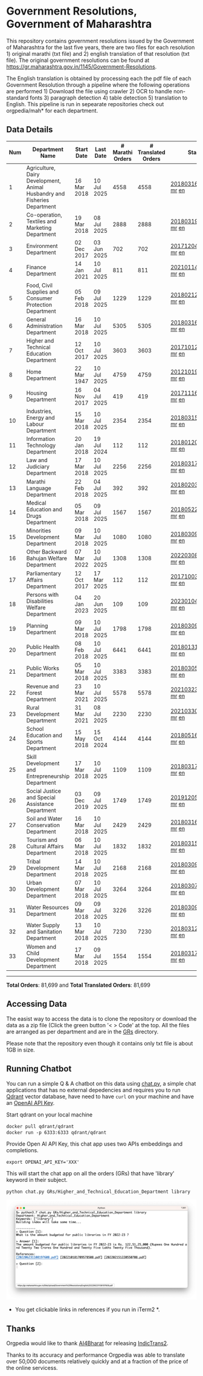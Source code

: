 # Government Resolutions, Government of Maharashtra

This repository contains government resolutions issued by the Government of Maharashtra for the last five years, there are two files for each resolution 1) original marathi (txt file) and 2) english translation of that resolution (txt file). The original government resolutions can be found at https://gr.maharashtra.gov.in/1145/Government-Resolutions.

The English translation is obtained by processing each the pdf file of each Government Resolution through a pipeline where the following operations are performed 1) Download the file using crawler 2) OCR to handle non-standard fonts 3) paragraph detection 4) table  detection 5) translation to English. This pipeline is run in sepearate repositories check out orgpedia/mah* for each department.


## Data Details

| Num | Department Name | Start Date | Last Date | # Marathi Orders | # Translated Orders | Starting Order | Last Order |
| --- | --------------- | ---------- | --------- | ---------------- | ------------------- | -------------- | ---------- |
| 1 | Agriculture, Dairy Development, Animal Husbandry and Fisheries Department | 16 Mar 2018 | 10 Jul 2025 | 4558 | 4558 | [201803161624182101.pdf](https://gr.maharashtra.gov.in/Site/Upload/Government%20Resolutions/English/201803161624182101.pdf) [mr](GRs/Agriculture,_Dairy_Development,_Animal_Husbandry_and_Fisheries_Department/201803161624182101.pdf.mr.txt) [en](GRs/Agriculture,_Dairy_Development,_Animal_Husbandry_and_Fisheries_Department/201803161624182101.pdf.en.txt) | [202507101917295001.pdf](https://gr.maharashtra.gov.in/Site/Upload/Government%20Resolutions/English/202507101917295001.pdf) [mr](GRs/Agriculture,_Dairy_Development,_Animal_Husbandry_and_Fisheries_Department/202507101917295001.pdf.mr.txt) [en](GRs/Agriculture,_Dairy_Development,_Animal_Husbandry_and_Fisheries_Department/202507101917295001.pdf.en.txt) |
| 2 | Co-operation, Textiles and Marketing Department | 19 Mar 2018 | 08 Jul 2025 | 2888 | 2888 | [201803191257576702.pdf](https://gr.maharashtra.gov.in/Site/Upload/Government%20Resolutions/English/201803191257576702.pdf) [mr](GRs/Co-operation,_Textiles_and_Marketing_Department/201803191257576702.pdf.mr.txt) [en](GRs/Co-operation,_Textiles_and_Marketing_Department/201803191257576702.pdf.en.txt) | [202507081759520302.pdf](https://gr.maharashtra.gov.in/Site/Upload/Government%20Resolutions/English/202507081759520302.pdf) [mr](GRs/Co-operation,_Textiles_and_Marketing_Department/202507081759520302.pdf.mr.txt) [en](GRs/Co-operation,_Textiles_and_Marketing_Department/202507081759520302.pdf.en.txt) |
| 3 | Environment Department | 02 Dec 2017 | 03 Jun 2025 | 702 | 702 | [201712041147216904.pdf](https://gr.maharashtra.gov.in/Site/Upload/Government%20Resolutions/English/201712041147216904.pdf) [mr](GRs/Environment_Department/201712041147216904.pdf.mr.txt) [en](GRs/Environment_Department/201712041147216904.pdf.en.txt) | [202506031509377104.pdf](https://gr.maharashtra.gov.in/Site/Upload/Government%20Resolutions/English/202506031509377104.pdf) [mr](GRs/Environment_Department/202506031509377104.pdf.mr.txt) [en](GRs/Environment_Department/202506031509377104.pdf.en.txt) |
| 4 | Finance Department | 14 Jan 2021 | 10 Jul 2025 | 811 | 811 | [202101141237329905.pdf](https://gr.maharashtra.gov.in/Site/Upload/Government%20Resolutions/English/202101141237329905.pdf) [mr](GRs/Finance_Department/202101141237329905.pdf.mr.txt) [en](GRs/Finance_Department/202101141237329905.pdf.en.txt) | [202507101621050605.pdf](https://gr.maharashtra.gov.in/Site/Upload/Government%20Resolutions/English/202507101621050605.pdf) [mr](GRs/Finance_Department/202507101621050605.pdf.mr.txt) [en](GRs/Finance_Department/202507101621050605.pdf.en.txt) |
| 5 | Food, Civil Supplies and Consumer Protection Department | 05 Feb 2018 | 09 Jul 2025 | 1229 | 1229 | [201802121244545806.pdf](https://gr.maharashtra.gov.in/Site/Upload/Government%20Resolutions/English/201802121244545806.pdf) [mr](GRs/Food,_Civil_Supplies_and_Consumer_Protection_Department/201802121244545806.pdf.mr.txt) [en](GRs/Food,_Civil_Supplies_and_Consumer_Protection_Department/201802121244545806.pdf.en.txt) | [202507091718383906.pdf](https://gr.maharashtra.gov.in/Site/Upload/Government%20Resolutions/English/202507091718383906.pdf) [mr](GRs/Food,_Civil_Supplies_and_Consumer_Protection_Department/202507091718383906.pdf.mr.txt) [en](GRs/Food,_Civil_Supplies_and_Consumer_Protection_Department/202507091718383906.pdf.en.txt) |
| 6 | General Administration Department | 16 Mar 2018 | 10 Jul 2025 | 5305 | 5305 | [201803161224022707.pdf](https://gr.maharashtra.gov.in/Site/Upload/Government%20Resolutions/English/201803161224022707.pdf) [mr](GRs/General_Administration_Department/201803161224022707.pdf.mr.txt) [en](GRs/General_Administration_Department/201803161224022707.pdf.en.txt) | [202507101709377407.pdf](https://gr.maharashtra.gov.in/Site/Upload/Government%20Resolutions/English/202507101709377407.pdf) [mr](GRs/General_Administration_Department/202507101709377407.pdf.mr.txt) [en](GRs/General_Administration_Department/202507101709377407.pdf.en.txt) |
| 7 | Higher and Technical Education Department | 12 Oct 2017 | 10 Jul 2025 | 3603 | 3603 | [201710121514029708.pdf](https://gr.maharashtra.gov.in/Site/Upload/Government%20Resolutions/English/201710121514029708.pdf) [mr](GRs/Higher_and_Technical_Education_Department/201710121514029708.pdf.mr.txt) [en](GRs/Higher_and_Technical_Education_Department/201710121514029708.pdf.en.txt) | [202507102025202908.pdf](https://gr.maharashtra.gov.in/Site/Upload/Government%20Resolutions/English/202507102025202908.pdf) [mr](GRs/Higher_and_Technical_Education_Department/202507102025202908.pdf.mr.txt) [en](GRs/Higher_and_Technical_Education_Department/202507102025202908.pdf.en.txt) |
| 8 | Home Department | 22 Mar 1947 | 10 Jul 2025 | 4759 | 4759 | [201210191648552129.pdf](https://gr.maharashtra.gov.in/Site/Upload/Government%20Resolutions/English/201210191648552129.pdf) [mr](GRs/Home_Department/201210191648552129.pdf.mr.txt) [en](GRs/Home_Department/201210191648552129.pdf.en.txt) | [202507101307017429.pdf](https://gr.maharashtra.gov.in/Site/Upload/Government%20Resolutions/English/202507101307017429.pdf) [mr](GRs/Home_Department/202507101307017429.pdf.mr.txt) [en](GRs/Home_Department/202507101307017429.pdf.en.txt) |
| 9 | Housing Department | 16 Nov 2017 | 04 Jul 2025 | 419 | 419 | [201711161447076609.pdf](https://gr.maharashtra.gov.in/Site/Upload/Government%20Resolutions/English/201711161447076609.pdf) [mr](GRs/Housing_Department/201711161447076609.pdf.mr.txt) [en](GRs/Housing_Department/201711161447076609.pdf.en.txt) | [202507041725570409.pdf](https://gr.maharashtra.gov.in/Site/Upload/Government%20Resolutions/English/202507041725570409.pdf) [mr](GRs/Housing_Department/202507041725570409.pdf.mr.txt) [en](GRs/Housing_Department/202507041725570409.pdf.en.txt) |
| 10 | Industries, Energy and Labour Department | 15 Mar 2018 | 10 Jul 2025 | 2354 | 2354 | [201803151204055010.pdf](https://gr.maharashtra.gov.in/Site/Upload/Government%20Resolutions/English/201803151204055010.pdf) [mr](GRs/Industries,_Energy_and_Labour_Department/201803151204055010.pdf.mr.txt) [en](GRs/Industries,_Energy_and_Labour_Department/201803151204055010.pdf.en.txt) | [202507101723552310.pdf](https://gr.maharashtra.gov.in/Site/Upload/Government%20Resolutions/English/202507101723552310.pdf) [mr](GRs/Industries,_Energy_and_Labour_Department/202507101723552310.pdf.mr.txt) [en](GRs/Industries,_Energy_and_Labour_Department/202507101723552310.pdf.en.txt) |
| 11 | Information Technology Department | 20 Jan 2018 | 19 Jul 2024 | 112 | 112 | [201801201843024511.pdf](https://gr.maharashtra.gov.in/Site/Upload/Government%20Resolutions/English/201801201843024511.pdf) [mr](GRs/Information_Technology_Department/201801201843024511.pdf.mr.txt) [en](GRs/Information_Technology_Department/201801201843024511.pdf.en.txt) | [202407191742379111.pdf](https://gr.maharashtra.gov.in/Site/Upload/Government%20Resolutions/English/202407191742379111.pdf) [mr](GRs/Information_Technology_Department/202407191742379111.pdf.mr.txt) [en](GRs/Information_Technology_Department/202407191742379111.pdf.en.txt) |
| 12 | Law and Judiciary Department | 17 Mar 2018 | 10 Jul 2025 | 2256 | 2256 | [201803171129290212.pdf](https://gr.maharashtra.gov.in/Site/Upload/Government%20Resolutions/English/201803171129290212.pdf) [mr](GRs/Law_and_Judiciary_Department/201803171129290212.pdf.mr.txt) [en](GRs/Law_and_Judiciary_Department/201803171129290212.pdf.en.txt) | [202507101538473812.pdf](https://gr.maharashtra.gov.in/Site/Upload/Government%20Resolutions/English/202507101538473812.pdf) [mr](GRs/Law_and_Judiciary_Department/202507101538473812.pdf.mr.txt) [en](GRs/Law_and_Judiciary_Department/202507101538473812.pdf.en.txt) |
| 13 | Marathi Language Department | 22 Feb 2018 | 04 Jul 2025 | 392 | 392 | [201802031549154233.pdf](https://gr.maharashtra.gov.in/Site/Upload/Government%20Resolutions/English/201802031549154233.pdf) [mr](GRs/Marathi_Language_Department/201802031549154233.pdf.mr.txt) [en](GRs/Marathi_Language_Department/201802031549154233.pdf.en.txt) | [202507041252207433.pdf](https://gr.maharashtra.gov.in/Site/Upload/Government%20Resolutions/English/202507041252207433.pdf) [mr](GRs/Marathi_Language_Department/202507041252207433.pdf.mr.txt) [en](GRs/Marathi_Language_Department/202507041252207433.pdf.en.txt) |
| 14 | Medical Education and Drugs Department | 05 Mar 2018 | 09 Jul 2025 | 1567 | 1567 | [201805221424292513.pdf](https://gr.maharashtra.gov.in/Site/Upload/Government%20Resolutions/English/201805221424292513.pdf) [mr](GRs/Medical_Education_and_Drugs_Department/201805221424292513.pdf.mr.txt) [en](GRs/Medical_Education_and_Drugs_Department/201805221424292513.pdf.en.txt) | [202507091523580713.pdf](https://gr.maharashtra.gov.in/Site/Upload/Government%20Resolutions/English/202507091523580713.pdf) [mr](GRs/Medical_Education_and_Drugs_Department/202507091523580713.pdf.mr.txt) [en](GRs/Medical_Education_and_Drugs_Department/202507091523580713.pdf.en.txt) |
| 15 | Minorities Development Department | 09 Mar 2018 | 10 Jul 2025 | 1080 | 1080 | [201803091218355314.pdf](https://gr.maharashtra.gov.in/Site/Upload/Government%20Resolutions/English/201803091218355314.pdf) [mr](GRs/Minorities_Development_Department/201803091218355314.pdf.mr.txt) [en](GRs/Minorities_Development_Department/201803091218355314.pdf.en.txt) | [202507101822230614.pdf](https://gr.maharashtra.gov.in/Site/Upload/Government%20Resolutions/English/202507101822230614.pdf) [mr](GRs/Minorities_Development_Department/202507101822230614.pdf.mr.txt) [en](GRs/Minorities_Development_Department/202507101822230614.pdf.en.txt) |
| 16 | Other Backward Bahujan Welfare Department | 07 Mar 2022 | 10 Jul 2025 | 1308 | 1308 | [202203081752439334.pdf](https://gr.maharashtra.gov.in/Site/Upload/Government%20Resolutions/English/202203081752439334.pdf) [mr](GRs/Other_Backward_Bahujan_Welfare_Department/202203081752439334.pdf.mr.txt) [en](GRs/Other_Backward_Bahujan_Welfare_Department/202203081752439334.pdf.en.txt) | [202507101701500334.pdf](https://gr.maharashtra.gov.in/Site/Upload/Government%20Resolutions/English/202507101701500334.pdf) [mr](GRs/Other_Backward_Bahujan_Welfare_Department/202507101701500334.pdf.mr.txt) [en](GRs/Other_Backward_Bahujan_Welfare_Department/202507101701500334.pdf.en.txt) |
| 17 | Parliamentary Affairs Department | 12 Oct 2017 | 17 Mar 2025 | 112 | 112 | [201710031642378615.pdf](https://gr.maharashtra.gov.in/Site/Upload/Government%20Resolutions/English/201710031642378615.pdf) [mr](GRs/Parliamentary_Affairs_Department/201710031642378615.pdf.mr.txt) [en](GRs/Parliamentary_Affairs_Department/201710031642378615.pdf.en.txt) | [202503171104518215.pdf](https://gr.maharashtra.gov.in/Site/Upload/Government%20Resolutions/English/202503171104518215.pdf) [mr](GRs/Parliamentary_Affairs_Department/202503171104518215.pdf.mr.txt) [en](GRs/Parliamentary_Affairs_Department/202503171104518215.pdf.en.txt) |
| 18 | Persons with Disabilities Welfare Department | 04 Jan 2023 | 20 Jun 2025 | 109 | 109 | [202301041906309635.pdf](https://gr.maharashtra.gov.in/Site/Upload/Government%20Resolutions/English/202301041906309635.pdf) [mr](GRs/Persons_with_Disabilities_Welfare_Department/202301041906309635.pdf.mr.txt) [en](GRs/Persons_with_Disabilities_Welfare_Department/202301041906309635.pdf.en.txt) | [202506201242006035.pdf](https://gr.maharashtra.gov.in/Site/Upload/Government%20Resolutions/English/202506201242006035.pdf) [mr](GRs/Persons_with_Disabilities_Welfare_Department/202506201242006035.pdf.mr.txt) [en](GRs/Persons_with_Disabilities_Welfare_Department/202506201242006035.pdf.en.txt) |
| 19 | Planning Department | 09 Mar 2018 | 10 Jul 2025 | 1798 | 1798 | [201803091441032716.pdf](https://gr.maharashtra.gov.in/Site/Upload/Government%20Resolutions/English/201803091441032716.pdf) [mr](GRs/Planning_Department/201803091441032716.pdf.mr.txt) [en](GRs/Planning_Department/201803091441032716.pdf.en.txt) | [202507101719173616.pdf](https://gr.maharashtra.gov.in/Site/Upload/Government%20Resolutions/English/202507101719173616.pdf) [mr](GRs/Planning_Department/202507101719173616.pdf.mr.txt) [en](GRs/Planning_Department/202507101719173616.pdf.en.txt) |
| 20 | Public Health Department | 08 Feb 2018 | 10 Jul 2025 | 6441 | 6441 | [201801311722275417.pdf](https://gr.maharashtra.gov.in/Site/Upload/Government%20Resolutions/English/201801311722275417.pdf) [mr](GRs/Public_Health_Department/201801311722275417.pdf.mr.txt) [en](GRs/Public_Health_Department/201801311722275417.pdf.en.txt) | [202507091551384517.pdf](https://gr.maharashtra.gov.in/Site/Upload/Government%20Resolutions/English/202507091551384517.pdf) [mr](GRs/Public_Health_Department/202507091551384517.pdf.mr.txt) [en](GRs/Public_Health_Department/202507091551384517.pdf.en.txt) |
| 21 | Public Works Department | 05 Mar 2018 | 10 Jul 2025 | 3383 | 3383 | [201803051515468118.pdf](https://gr.maharashtra.gov.in/Site/Upload/Government%20Resolutions/English/201803051515468118.pdf) [mr](GRs/Public_Works_Department/201803051515468118.pdf.mr.txt) [en](GRs/Public_Works_Department/201803051515468118.pdf.en.txt) | [202507101233030418.pdf](https://gr.maharashtra.gov.in/Site/Upload/Government%20Resolutions/English/202507101233030418.pdf) [mr](GRs/Public_Works_Department/202507101233030418.pdf.mr.txt) [en](GRs/Public_Works_Department/202507101233030418.pdf.en.txt) |
| 22 | Revenue and Forest Department | 23 Mar 2021 | 10 Jul 2025 | 5578 | 5578 | [202103231328393119.pdf](https://gr.maharashtra.gov.in/Site/Upload/Government%20Resolutions/English/202103231328393119.pdf) [mr](GRs/Revenue_and_Forest_Department/202103231328393119.pdf.mr.txt) [en](GRs/Revenue_and_Forest_Department/202103231328393119.pdf.en.txt) | [202507101841116519.pdf](https://gr.maharashtra.gov.in/Site/Upload/Government%20Resolutions/English/202507101841116519.pdf) [mr](GRs/Revenue_and_Forest_Department/202507101841116519.pdf.mr.txt) [en](GRs/Revenue_and_Forest_Department/202507101841116519.pdf.en.txt) |
| 23 | Rural Development Department | 31 Mar 2021 | 08 Jul 2025 | 2230 | 2230 | [202103301021181120.pdf](https://gr.maharashtra.gov.in/Site/Upload/Government%20Resolutions/English/202103301021181120.pdf) [mr](GRs/Rural_Development_Department/202103301021181120.pdf.mr.txt) [en](GRs/Rural_Development_Department/202103301021181120.pdf.en.txt) | [202507081500137420.pdf](https://gr.maharashtra.gov.in/Site/Upload/Government%20Resolutions/English/202507081500137420.pdf) [mr](GRs/Rural_Development_Department/202507081500137420.pdf.mr.txt) [en](GRs/Rural_Development_Department/202507081500137420.pdf.en.txt) |
| 24 | School Education and Sports Department | 15 May 2018 | 15 Oct 2024 | 4144 | 4144 | [201805161114241221.pdf](https://gr.maharashtra.gov.in/Site/Upload/Government%20Resolutions/English/201805161114241221.pdf) [mr](GRs/School_Education_and_Sports_Department/201805161114241221.pdf.mr.txt) [en](GRs/School_Education_and_Sports_Department/201805161114241221.pdf.en.txt) | [202410152127537021.pdf](https://gr.maharashtra.gov.in/Site/Upload/Government%20Resolutions/English/202410152127537021.pdf) [mr](GRs/School_Education_and_Sports_Department/202410152127537021.pdf.mr.txt) [en](GRs/School_Education_and_Sports_Department/202410152127537021.pdf.en.txt) |
| 25 | Skill Development and Entrepreneurship Department | 17 Mar 2018 | 10 Jul 2025 | 1109 | 1109 | [201803171322099003.pdf](https://gr.maharashtra.gov.in/Site/Upload/Government%20Resolutions/English/201803171322099003.pdf) [mr](GRs/Skill_Development_and_Entrepreneurship_Department/201803171322099003.pdf.mr.txt) [en](GRs/Skill_Development_and_Entrepreneurship_Department/201803171322099003.pdf.en.txt) | [202507101036022003.pdf](https://gr.maharashtra.gov.in/Site/Upload/Government%20Resolutions/English/202507101036022003.pdf) [mr](GRs/Skill_Development_and_Entrepreneurship_Department/202507101036022003.pdf.mr.txt) [en](GRs/Skill_Development_and_Entrepreneurship_Department/202507101036022003.pdf.en.txt) |
| 26 | Social Justice and Special Assistance Department | 03 Dec 2019 | 09 Jul 2025 | 1749 | 1749 | [201912051107011622.pdf](https://gr.maharashtra.gov.in/Site/Upload/Government%20Resolutions/English/201912051107011622.pdf) [mr](GRs/Social_Justice_and_Special_Assistance_Department/201912051107011622.pdf.mr.txt) [en](GRs/Social_Justice_and_Special_Assistance_Department/201912051107011622.pdf.en.txt) | [202507091152019122.pdf](https://gr.maharashtra.gov.in/Site/Upload/Government%20Resolutions/English/202507091152019122.pdf) [mr](GRs/Social_Justice_and_Special_Assistance_Department/202507091152019122.pdf.mr.txt) [en](GRs/Social_Justice_and_Special_Assistance_Department/202507091152019122.pdf.en.txt) |
| 27 | Soil and Water Conservation Department | 16 Mar 2018 | 10 Jul 2025 | 2429 | 2429 | [201803161247582426.pdf](https://gr.maharashtra.gov.in/Site/Upload/Government%20Resolutions/English/201803161247582426.pdf) [mr](GRs/Soil_and_Water_Conservation_Department/201803161247582426.pdf.mr.txt) [en](GRs/Soil_and_Water_Conservation_Department/201803161247582426.pdf.en.txt) | [202507101751178626.pdf](https://gr.maharashtra.gov.in/Site/Upload/Government%20Resolutions/English/202507101751178626.pdf) [mr](GRs/Soil_and_Water_Conservation_Department/202507101751178626.pdf.mr.txt) [en](GRs/Soil_and_Water_Conservation_Department/202507101751178626.pdf.en.txt) |
| 28 | Tourism and Cultural Affairs Department | 06 Mar 2018 | 10 Jul 2025 | 1832 | 1832 | [201803151055091823.pdf](https://gr.maharashtra.gov.in/Site/Upload/Government%20Resolutions/English/201803151055091823.pdf) [mr](GRs/Tourism_and_Cultural_Affairs_Department/201803151055091823.pdf.mr.txt) [en](GRs/Tourism_and_Cultural_Affairs_Department/201803151055091823.pdf.en.txt) | [202507101226180523.pdf](https://gr.maharashtra.gov.in/Site/Upload/Government%20Resolutions/English/202507101226180523.pdf) [mr](GRs/Tourism_and_Cultural_Affairs_Department/202507101226180523.pdf.mr.txt) [en](GRs/Tourism_and_Cultural_Affairs_Department/202507101226180523.pdf.en.txt) |
| 29 | Tribal Development Department | 14 Mar 2018 | 10 Jul 2025 | 2168 | 2168 | [201803091105184924.pdf](https://gr.maharashtra.gov.in/Site/Upload/Government%20Resolutions/English/201803091105184924.pdf) [mr](GRs/Tribal_Development_Department/201803091105184924.pdf.mr.txt) [en](GRs/Tribal_Development_Department/201803091105184924.pdf.en.txt) | [202507101550176024.pdf](https://gr.maharashtra.gov.in/Site/Upload/Government%20Resolutions/English/202507101550176024.pdf) [mr](GRs/Tribal_Development_Department/202507101550176024.pdf.mr.txt) [en](GRs/Tribal_Development_Department/202507101550176024.pdf.en.txt) |
| 30 | Urban Development Department | 07 Mar 2018 | 10 Jul 2025 | 3264 | 3264 | [201803071203178325.pdf](https://gr.maharashtra.gov.in/Site/Upload/Government%20Resolutions/English/201803071203178325.pdf) [mr](GRs/Urban_Development_Department/201803071203178325.pdf.mr.txt) [en](GRs/Urban_Development_Department/201803071203178325.pdf.en.txt) | [202507101838453525.pdf](https://gr.maharashtra.gov.in/Site/Upload/Government%20Resolutions/English/202507101838453525.pdf) [mr](GRs/Urban_Development_Department/202507101838453525.pdf.mr.txt) [en](GRs/Urban_Development_Department/202507101838453525.pdf.en.txt) |
| 31 | Water Resources Department | 09 Mar 2018 | 09 Jul 2025 | 3226 | 3226 | [201803091034435527.pdf](https://gr.maharashtra.gov.in/Site/Upload/Government%20Resolutions/English/201803091034435527.pdf) [mr](GRs/Water_Resources_Department/201803091034435527.pdf.mr.txt) [en](GRs/Water_Resources_Department/201803091034435527.pdf.en.txt) | [202507091715363227.pdf](https://gr.maharashtra.gov.in/Site/Upload/Government%20Resolutions/English/202507091715363227.pdf) [mr](GRs/Water_Resources_Department/202507091715363227.pdf.mr.txt) [en](GRs/Water_Resources_Department/202507091715363227.pdf.en.txt) |
| 32 | Water Supply and Sanitation Department | 13 Mar 2018 | 10 Jul 2025 | 7230 | 7230 | [201803121414108428.pdf](https://gr.maharashtra.gov.in/Site/Upload/Government%20Resolutions/English/201803121414108428.pdf) [mr](GRs/Water_Supply_and_Sanitation_Department/201803121414108428.pdf.mr.txt) [en](GRs/Water_Supply_and_Sanitation_Department/201803121414108428.pdf.en.txt) | [202507101103015328.pdf](https://gr.maharashtra.gov.in/Site/Upload/Government%20Resolutions/English/202507101103015328.pdf) [mr](GRs/Water_Supply_and_Sanitation_Department/202507101103015328.pdf.mr.txt) [en](GRs/Water_Supply_and_Sanitation_Department/202507101103015328.pdf.en.txt) |
| 33 | Women and Child Development Department | 17 Mar 2018 | 09 Jul 2025 | 1554 | 1554 | [201803171539444330.pdf](https://gr.maharashtra.gov.in/Site/Upload/Government%20Resolutions/English/201803171539444330.pdf) [mr](GRs/Women_and_Child_Development_Department/201803171539444330.pdf.mr.txt) [en](GRs/Women_and_Child_Development_Department/201803171539444330.pdf.en.txt) | [202507091628470730.pdf](https://gr.maharashtra.gov.in/Site/Upload/Government%20Resolutions/English/202507091628470730.pdf) [mr](GRs/Women_and_Child_Development_Department/202507091628470730.pdf.mr.txt) [en](GRs/Women_and_Child_Development_Department/202507091628470730.pdf.en.txt) |
----------------------------------------------------------------------------------------------------

**Total Orders**: 81,699 and **Total Translated Orders**: 81,699
## Accessing Data

The easist way to access the data is to clone the repository or download the data as a zip file (Click the green button '< > Code' at the top. All the files are arranged as per department and are in the [GRs](GRs) directory.

Please note that the repository even though it contains only txt file is about 1GB in size.

## Running Chatbot

You can run a simple Q & A chatbot on this data using [chat.py](chat.py), a simple chat applications that has no external depedencies and requires you to run [Qdrant](https://qdrant.tech/) vector database, have need to have `curl` on your machine and have an [OpenAI API Key](https://help.openai.com/en/articles/4936850-where-do-i-find-my-secret-api-key).

Start qdrant on your local machine
```shell
docker pull qdrant/qdrant
docker run -p 6333:6333 qdrant/qdrant
```

Provide Open AI API Key, this chat app uses two APIs embeddings and completions.
```shell
export OPENAI_API_KEY='XXX'
```

This will start the chat app on all the orders (GRs) that have 'library' keyword in their subject.

```shell
python chat.py GRs/Higher_and_Technical_Education_Department library
```

![screenshot of running chat.py](screenshot.png)

* You get clickable links in references if you run in iTerm2 *.

## Thanks

Orgpedia would like to thank [AI4Bharat](https://ai4bharat.iitm.ac.in/) for releasing [IndicTrans2](https://github.com/AI4Bharat/IndicTrans2).

Thanks to its accuracy and performance Orgpedia was able to translate over 50,000 documents relatively quickly and at a fraction of the price of the online servicess.

